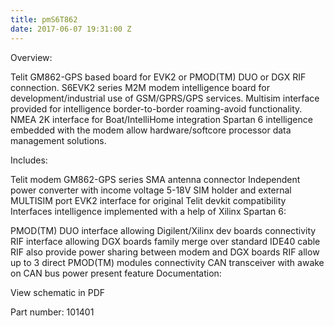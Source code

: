 ```yaml
---
title: pmS6T862
date: 2017-06-07 19:31:00 Z
---
```


Overview:

Telit GM862-GPS based board for EVK2 or PMOD(TM) DUO or DGX RIF connection. S6EVK2 series M2M modem intelligence board for development/industrial use of GSM/GPRS/GPS services. Multisim interface provided for intelligence border-to-border roaming-avoid functionality. NMEA 2K interface for Boat/IntelliHome integration Spartan 6 intelligence embedded with the modem allow hardware/softcore processor data management solutions.

Includes:

Telit modem GM862-GPS series
SMA antenna connector
Independent power converter with income voltage 5-18V
SIM holder and external MULTISIM port
EVK2 interface for original Telit devkit compatibility
Interfaces intelligence implemented with a help of Xilinx Spartan 6:

PMOD(TM) DUO interface allowing Digilent/Xilinx dev boards connectivity
RIF interface allowing DGX boards family merge over standard IDE40 cable
RIF also provide power sharing between modem and DGX boards
RIF allow up to 3 direct PMOD(TM) modules connectivity
CAN transceiver with awake on CAN bus power present feature
Documentation:

View schematic in PDF

Part number: 101401